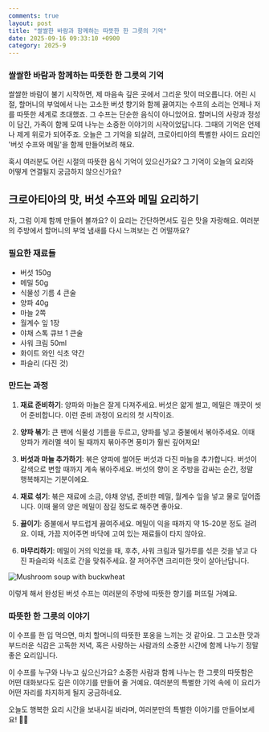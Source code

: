 ```yaml
---
comments: true
layout: post
title: "쌀쌀한 바람과 함께하는 따뜻한 한 그릇의 기억"
date: 2025-09-16 09:33:10 +0900
category: 2025-9
---
```


### 쌀쌀한 바람과 함께하는 따뜻한 한 그릇의 기억

쌀쌀한 바람이 불기 시작하면, 제 마음속 깊은 곳에서 그리운 맛이 떠오릅니다. 어린 시절, 할머니의 부엌에서 나는 고소한 버섯 향기와 함께 끓여지는 수프의 소리는 언제나 저를 따뜻한 세계로 초대했죠. 그 수프는 단순한 음식이 아니었어요. 할머니의 사랑과 정성이 담긴, 가족이 함께 모여 나누는 소중한 이야기의 시작이었답니다. 그때의 기억은 언제나 제게 위로가 되어주죠. 오늘은 그 기억을 되살려, 크로아티아의 특별한 사이드 요리인 '버섯 수프와 메밀'을 함께 만들어보려 해요. 

혹시 여러분도 어린 시절의 따뜻한 음식 기억이 있으신가요? 그 기억이 오늘의 요리와 어떻게 연결될지 궁금하지 않으신가요? 

  

## 크로아티아의 맛, 버섯 수프와 메밀 요리하기

자, 그럼 이제 함께 만들어 볼까요? 이 요리는 간단하면서도 깊은 맛을 자랑해요. 여러분의 주방에서 할머니의 부엌 냄새를 다시 느껴보는 건 어떨까요?

### 필요한 재료들

- 버섯 150g
- 메밀 50g
- 식물성 기름 4 큰술
- 양파 40g
- 마늘 2쪽
- 월계수 잎 1장
- 야채 스톡 큐브 1 큰술
- 사워 크림 50ml
- 화이트 와인 식초 약간
- 파슬리 (다진 것)  

### 만드는 과정

1. **재료 준비하기**: 양파와 마늘은 잘게 다져주세요. 버섯은 얇게 썰고, 메밀은 깨끗이 씻어 준비합니다. 이런 준비 과정이 요리의 첫 시작이죠. 

2. **양파 볶기**: 큰 팬에 식물성 기름을 두르고, 양파를 넣고 중불에서 볶아주세요. 이때 양파가 캐러멜 색이 될 때까지 볶아주면 풍미가 훨씬 깊어져요!  

3. **버섯과 마늘 추가하기**: 볶은 양파에 썰어둔 버섯과 다진 마늘을 추가합니다. 버섯이 갈색으로 변할 때까지 계속 볶아주세요. 버섯의 향이 온 주방을 감싸는 순간, 정말 행복해지는 기분이에요.  

4. **재료 섞기**: 볶은 재료에 소금, 야채 양념, 준비한 메밀, 월계수 잎을 넣고 물로 덮어줍니다. 이때 물의 양은 메밀이 잠길 정도로 해주면 좋아요.  

5. **끓이기**: 중불에서 부드럽게 끓여주세요. 메밀이 익을 때까지 약 15-20분 정도 걸려요. 이때, 가끔 저어주면 바닥에 고여 있는 재료들이 타지 않아요.  

6. **마무리하기**: 메밀이 거의 익었을 때, 후추, 사워 크림과 밀가루를 섞은 것을 넣고 다진 파슬리와 식초로 간을 맞춰주세요. 잘 저어주면 크리미한 맛이 살아난답니다.  

![Mushroom soup with buckwheat](https://www.themealdb.com/images/media/meals/1ngcbf1628770793.jpg)

  

이렇게 해서 완성된 버섯 수프는 여러분의 주방에 따뜻한 향기를 퍼뜨릴 거예요.  

  

### 따뜻한 한 그릇의 이야기

이 수프를 한 입 먹으면, 마치 할머니의 따뜻한 포옹을 느끼는 것 같아요. 그 고소한 맛과 부드러운 식감은 고독한 저녁, 혹은 사랑하는 사람과의 소중한 시간에 함께 나누기 정말 좋은 요리입니다. 

이 수프를 누구와 나누고 싶으신가요? 소중한 사람과 함께 나누는 한 그릇의 따뜻함은 어떤 대화보다도 깊은 이야기를 만들어 줄 거예요. 여러분의 특별한 기억 속에 이 요리가 어떤 자리를 차지하게 될지 궁금하네요.  

  

오늘도 행복한 요리 시간을 보내시길 바라며, 여러분만의 특별한 이야기를 만들어보세요! 🍄✨
